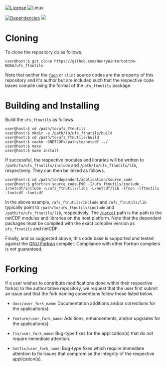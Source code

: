 [![License](https://img.shields.io/badge/License-LGPL_v2.1-black)](https://github.com/HenryWinterbottom-NOAA/ufs_pyutils/blob/develop/LICENSE)
![Linux](https://img.shields.io/badge/Linux-ubuntu%7Ccentos-lightgrey)

[![Dependencies](https://img.shields.io/badge/Dependencies-fson-orange)](https://github.com/josephalevin/fson)
[![](https://img.shields.io/badge/netCDF-orange)](https://github.com/Unidata)

# Cloning

To clone the repository do as follows.

~~~
user@host:$ git clone https://github.com/HenryWinterbottom-NOAA/ufs_ftnutils
~~~

Note that neither the [`fson`](https://github.com/josephalevin/fson)
or `slint` source codes are the property of this repository and it's
author but are included such that the respective code bases compile
using the format of the `ufs_ftnutils` package.

# Building and Installing

Build the `ufs_ftnutils` as follows.

~~~
user@host:$ cd /path/to/ufs_ftnutils
user@host:$ mkdir -p /path/to/ufs_ftnutils/build
user@host:$ cd /path/to/ufs_ftnutils/build
user@host:$ cmake -DNETCDF=/path/to/netcdf ../
user@host:$ make
user@host:$ make install
~~~

If successful, the respective modules and libraries will be written to
`/path/to/ufs_ftnutils/include` and `/path/to/ufs_ftnutils/lib`,
respectively. They can then be linked as follows.

~~~
user@host:$ cd /path/to/dependent/application/source_code
user@host:$ gfortran source_code.F90 -I/ufs_ftnutils/include -I/netcdf/include -L/ufs_ftnutils/libs -L/netcdf/lib -lfson -lftnutils -lnetcdf -lnetcdf 
~~~

In the above example, `/ufs_ftnutils/include` and `/ufs_ftnutils/lib`
typically point to `/path/to/ufs_ftnutils/include` and
`/path/to/ufs_ftnutils/lib`, respectively. The
[`/netcdf`](https://downloads.unidata.ucar.edu/netcdf/) path is the
path to the netCDF modules and libraries on the host platform. Note
that the dependent packages must be compiled with the exact compiler
version as `ufs_ftnutils` and netCDF.

Finally, and ss suggested above, this code base is supported and
tested against the [GNU
Fortran](https://fortran-lang.org/learn/os_setup/install_gfortran/)
compiler. Compliance with other Fortran compilers is not guaranteed.

# Forking

If a user wishes to contribute modifications done within their
respective fork(s) to the authoritative repository, we request that
the user first submit an issue and that the fork naming conventions
follow those listed below.

- `docs/user_fork_name`: Documentation additions and/or corrections for the application(s).

- `feature/user_fork_name`: Additions, enhancements, and/or upgrades for the application(s).

- `fix/user_fork_name`: Bug-type fixes for the application(s) that do not require immediate attention.

- `hotfix/user_fork_name`: Bug-type fixes which require immediate attention to fix issues that compromise the integrity of the respective application(s).  